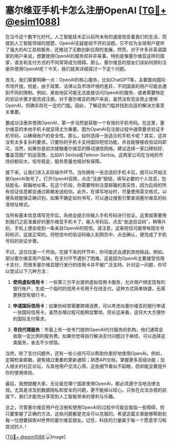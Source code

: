 # 塞尔维亚手机卡怎么注册OpenAI [[TG💪+ @esim1088](https://t.me/s/esim1088)]

在当今这个数字化时代，人工智能技术正以前所未有的速度改变着我们的生活。而提到人工智能领域的翘楚，OpenAI无疑是绕不开的话题。它不仅为全球用户提供了强大的AI工具和服务，还推动了无数创新应用的发展。然而，对于许多非英语国家的用户来说，想要使用OpenAI的服务却并非易事。特别是像塞尔维亚这样的国家，语言和支付方式的不同常常成为阻碍。那么，塞尔维亚的朋友们该如何顺利注册并使用OpenAI呢？今天，我们就来详细探讨一下这个问题。

首先，我们需要明确一点：OpenAI的核心服务，比如ChatGPT等，主要面向国际市场开放。但是，由于政策、法律以及市场环境的差异，不同国家的用户可能会遇到不同的限制。例如，某些地区可能无法直接访问OpenAI的服务，或者需要特定的验证步骤才能完成注册。对于塞尔维亚的用户来说，虽然没有完全禁止使用OpenAI，但确实存在一定的门槛。因此，了解这些门槛并找到合适的解决方案至关重要。

要成功注册并使用OpenAI，第一步当然是获取一个有效的手机号码。在这里，塞尔维亚的本地手机卡就显得尤为重要。因为OpenAI在注册过程中通常要求验证手机号码，以确保账户的安全性。那么，如何选择一张适合的手机卡呢？其实，这并没有太多复杂的要求。只要你的手机卡支持国际短信功能，并且能够接收验证码即可。当然，如果你是初次接触塞尔维亚的移动通信网络，建议选择一家口碑较好、覆盖范围广的运营商，比如A1 Serbia或Telenor Serbia。这两家公司在当地的市场份额较大，信号稳定，服务质量也相对有保障。

接下来，让我们进入实际操作环节。当你拥有一张合适的手机卡后，就可以开始注册OpenAI账号了。打开OpenAI官网，点击“注册”按钮，填写必要的个人信息，包括姓名、邮箱地址等。在这个阶段，你需要特别注意邮箱的真实性，因为后续的所有验证信息都会通过邮箱发送给你。此外，在填写地址时，尽量使用英文格式，以便系统能够正确识别。如果不确定如何书写，可以通过搜索引擎查询塞尔维亚的标准地址格式。

当所有基本信息填写完毕后，系统会提示你输入手机号码进行验证。这里就需要用到我们之前准备好的塞尔维亚手机卡了。输入号码后，点击“发送验证码”，稍等片刻，手机上便会收到一条来自OpenAI的短信。请注意，这条短信可能带有陌生号码标识，这是正常的。将短信中的验证码输入到网页中，点击确认，便完成了手机号码的验证步骤。

不过，这仅仅是一个开始。在接下来的环节中，你可能还会遇到其他挑战。例如，部分塞尔维亚用户反映，在支付环节遇到了困难。这是因为OpenAI主要接受信用卡支付，而很多塞尔维亚银行发行的信用卡并不被广泛支持。针对这一问题，你可以尝试以下几种方法：

1. **使用虚拟信用卡**：一些第三方平台提供虚拟信用卡服务，允许用户绑定现有的银行账户，生成一个临时的信用卡号用于在线支付。这种方式简单快捷，无需更换现有银行卡。

2. **申请国际信用卡**：如果你经常需要跨境消费，可以考虑向塞尔维亚的银行申请一张国际信用卡。虽然办理过程可能稍显繁琐，但长远来看，这将大大方便你的国际支付需求。

3. **寻找代理服务**：市面上有一些专门提供OpenAI代付服务的机构，他们通常会收取一定比例的服务费。如果你觉得自行解决支付问题过于麻烦，可以选择这类服务，省去不少烦恼。

当然，除了支付问题外，还有一些小技巧可以帮助你更好地使用OpenAI。例如，定期检查邮箱，避免错过重要的更新通知；熟悉API文档，掌握更多高级功能；加入相关的社区论坛，与其他用户交流心得。这些细节看似不起眼，但却能显著提升你的使用体验。

最后，我想提醒大家，无论是在哪个国家使用OpenAI，都必须遵守当地法律法规。尤其是涉及到数据隐私和安全的问题，更不能掉以轻心。只有在合法合规的前提下，我们才能充分享受到人工智能带来的便利与乐趣。

总之，尽管塞尔维亚用户在注册和使用OpenAI的过程中可能会面临一些障碍，但只要掌握了正确的方法，这些问题都是完全可以克服的。希望这篇文章能够帮助到每一位想要探索AI世界的塞尔维亚朋友。记住，科技的力量属于每一个愿意学习和尝试的人！

[[TG💪+ @esim1088](https://t.me/s/esim1088) ![Image](https://i.postimg.cc/4NQfJmqS/Snipaste-2025-05-13-00-14-12.png)]